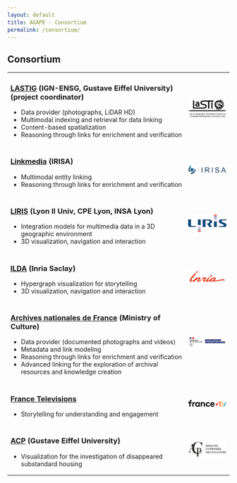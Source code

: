 ```yaml
---
layout: default
title: AGAPE - Consortium
permalink: /consortium/
---
```

<h2>Consortium</h2>

<table>
    	<tr>
    	<td>
		<h3><a href="https://www.umr-lastig.fr/" target=new> LASTIG</a> (IGN-ENSG, Gustave Eiffel University) (project coordinator)</h3>
		<ul>
			<li> Data provider (photographs, LiDAR HD) </li>
			<li> Multimodal indexing and retrieval for data linking</li>
			<li> Content-based spatialization</li>
			<li>Reasoning through links for enrichment and verification</li>
		</ul>
	</td>
	<td width="20%"><img src="/images/logos/logo_LASTIG.png" width="100%" alt="LASTIG logo"></td>
    	</tr>
	<tr>
    	<td>
		<h3><a href="https://team.inria.fr/linkmedia/" target=new> Linkmedia</a> (IRISA)</h3>
		<ul>
			<li>Multimodal entity linking</li>
			<li>Reasoning through links for enrichment and verification</li>
		</ul>
	</td>
	<td width="20%"><img src="/images/logos/logo_IRISA.png" width="100%" alt="IRISA logo"></td>
    	</tr>
	<tr>
    	<td>
		<h3><a href="https://liris.cnrs.fr/" target=new> LIRIS</a> (Lyon II Univ, CPE Lyon, INSA Lyon)</h3>
		<ul>
			<li>Integration models for multimedia data in a 3D geographic environment</li>
			<li>3D visualization, navigation and interaction</li>
		</ul>
	</td>
	<td width="20%"><img src="/images/logos/logo_LIRIS.png" width="100%" alt="LIRIS logo"></td>
    	</tr>
	<tr>
    	<td>
		<h3><a href="https://ilda.saclay.inria.fr/" target=new> ILDA</a> (Inria Saclay)</h3>
		<ul>
			<li>Hypergraph visualization for storytelling</li>
			<li>3D visualization, navigation and interaction</li>
		</ul>
	</td>
	<td width="20%"><img src="/images/logos/logo_Inria.png" width="100%" alt="Inria logo"></td>
    	</tr>
	<tr>
    	<td>
		<h3><a href="https://www.archives-nationales.culture.gouv.fr/" target=new> Archives nationales de France</a> (Ministry of Culture)</h3>
		<ul>
			<li>Data provider (documented photographs and videos)</li>
			<li>Metadata and link modeling</li>
			<li>Reasoning through links for enrichment and verification</li>
			<li>Advanced linking for the exploration of archival resources and knowledge creation</li>
		</ul>
	</td>
	<td width="20%"><img src="/images/logos/logo_AnF.png" width="100%" alt="AnF logo"></td>
    	</tr>
	<tr>
    	<td>
		<h3><a href="https://www.france.tv/" target=new> France Televisions</a></h3>
		<ul>
			<li>Storytelling for understanding and engagement</li>
		</ul>
	</td>
	<td width="20%"><img src="/images/logos/logo_FTV.png" width="100%" alt="France.tv logo"></td>
    	</tr>
	<tr>
    	<td>
		<h3><a href="https://acp.univ-gustave-eiffel.fr/" target=new> ACP</a> (Gustave Eiffel University)</h3>
		<ul>
			<li>Visualization for the investigation of disappeared substandard housing</li>
		</ul>
	</td>
	<td width="20%"><img src="/images/logos/logo_ACP.png" width="100%" alt="ACP logo"></td>
    	</tr>
</table>
